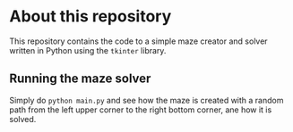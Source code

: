 # About this repository

This repository contains the code to a simple maze creator and solver written in Python using the
`tkinter` library.

## Running the maze solver

Simply do `python main.py` and see how the maze is created with a random path from the left upper
corner to the right bottom corner, ane how it is solved.

